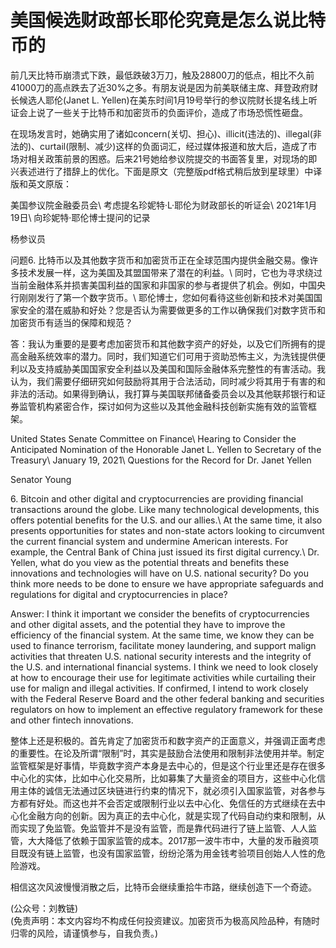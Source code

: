 # 美国候选财政部长耶伦究竟是怎么说比特币的

前几天比特币崩溃式下跌，最低跌破3万刀，触及28800刀的低点，相比不久前41000刀的高点跌去了近30%之多。有朋友说是因为前美联储主席、拜登政府财长候选人耶伦(Janet L. Yellen)在美东时间1月19号举行的参议院财长提名线上听证会上说了一些关于比特币和加密货币的负面评价，造成了市场恐慌性砸盘。

在现场发言时，她确实用了诸如concern(关切、担心)、illicit(违法的)、illegal(非法的)、curtail(限制、减少)这样的负面词汇，经过媒体报道和放大后，造成了市场对相关政策前景的困惑。后来21号她给参议院提交的书面答复里，对现场的即兴表述进行了措辞上的优化。下面是原文（完整版pdf格式稍后放到星球里）中译版和英文原版：

美国参议院金融委员会\\
考虑提名珍妮特·L·耶伦为财政部长的听证会\\
2021年1月19日\\
向珍妮特·耶伦博士提问的记录

杨参议员

问题6. 比特币以及其他数字货币和加密货币正在全球范围内提供金融交易。像许多技术发展一样，这为美国及其盟国带来了潜在的利益。\\
同时，它也为寻求绕过当前金融体系并损害美国利益的国家和非国家的参与者提供了机会。例如，中国央行刚刚发行了第一个数字货币。\\
耶伦博士，您如何看待这些创新和技术对美国国家安全的潜在威胁和好处？您是否认为需要做更多的工作以确保我们对数字货币和加密货币有适当的保障和规范？

答：我认为重要的是要考虑加密货币和其他数字资产的好处，以及它们所拥有的提高金融系统效率的潜力。同时，我们知道它们可用于资助恐怖主义，为洗钱提供便利以及支持威胁美国国家安全利益以及美国和国际金融体系完整性的有害活动。我认为，我们需要仔细研究如何鼓励将其用于合法活动，同时减少将其用于有害的和非法的活动。如果得到确认，我打算与美国联邦储备委员会以及其他联邦银行和证券监管机构紧密合作，探讨如何为这些以及其他金融科技创新实施有效的监管框架。

United States Senate Committee on Finance\\
Hearing to Consider the Anticipated Nomination of the Honorable Janet L. Yellen to Secretary of the Treasury\\
January 19, 2021\\
Questions for the Record for Dr. Janet Yellen

Senator Young

6\. Bitcoin and other digital and cryptocurrencies are providing financial transactions around the globe. Like many technological developments, this offers potential benefits for the U.S. and our allies.\\
At the same time, it also presents opportunities for states and non-state actors looking to circumvent the current financial system and undermine American interests. For example, the Central Bank of China just issued its first digital currency.\\
Dr. Yellen, what do you view as the potential threats and benefits these innovations and technologies will have on U.S. national security? Do you think more needs to be done to ensure we have appropriate safeguards and regulations for digital and cryptocurrencies in place?

Answer: I think it important we consider the benefits of cryptocurrencies and other digital assets, and the potential they have to improve the efficiency of the financial system. At the same time, we know they can be used to finance terrorism, facilitate money laundering, and support malign activities that threaten U.S. national security interests and the integrity of the U.S. and international financial systems. I think we need to look closely at how to encourage their use for legitimate activities while curtailing their use for malign and illegal activities. If confirmed, I intend to work closely with the Federal Reserve Board and the other federal banking and securities regulators on how to implement an effective regulatory framework for these and other fintech innovations.

整体上还是积极的。首先肯定了加密货币和数字资产的正面意义，并强调正面考虑的重要性。在论及所谓“限制”时，其实是鼓励合法使用和限制非法使用并举。制定监管框架是好事情，毕竟数字资产本身是去中心的，但是这个行业里还是存在很多中心化的实体，比如中心化交易所，比如募集了大量资金的项目方，这些中心化信用主体的诚信无法通过区块链进行约束的情况下，就必须引入国家监管，对各参与方都有好处。而这也并不会否定或限制行业以去中心化、免信任的方式继续在去中心化金融方向的创新。因为真正的去中心化，就是实现了代码自动约束和限制，从而实现了免监管。免监管并不是没有监管，而是靠代码进行了链上监管、人人监管，大大降低了依赖于国家监管的成本。2017那一波牛市中，大量的发币融资项目既没有链上监管，也没有国家监管，纷纷沦落为用金钱考验项目创始人人性的危险游戏。

相信这次风波慢慢消散之后，比特币会继续重拾牛市路，继续创造下一个奇迹。

(公众号：刘教链) \
(免责声明：本文内容均不构成任何投资建议。加密货币为极高风险品种，有随时归零的风险，请谨慎参与，自我负责。)
